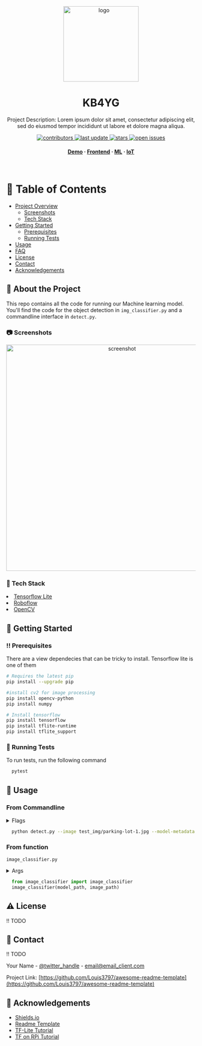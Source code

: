 <div align="center">

  <img src="assets/logo.png" alt="logo" width="200" height="auto" />
  <h1>KB4YG</h1>
  
  <p>
    Project Description: Lorem ipsum dolor sit amet, consectetur adipiscing elit, sed do eiusmod tempor incididunt ut labore et dolore magna aliqua. 
  </p>
  
  <!-- Badges -->
<p>
  <a href="https://github.com/KB4YG/ml/graphs/contributors">
    <img src="https://img.shields.io/github/contributors/KB4YG/ml" alt="contributors" />
  </a>
  <a href="">
    <img src="https://img.shields.io/github/last-commit/KB4YG/ml" alt="last update" />
  </a>
  <a href="https://github.com/KB4YG/ml/stargazers">
    <img src="https://img.shields.io/github/stars/KB4YG/ml" alt="stars" />
  </a>
  <a href="https://github.com/KB4YG/ml/issues/">
    <img src="https://img.shields.io/github/issues/KB4YG/ml" alt="open issues" />
  </a>
</p>
   
<h4>    
    <a href="https://kb4yg.github.io">Demo</a>
  <span> · </span>
    <a href="https://github.com/KB4YG/frontend">Frontend</a>
  <span> · </span>
    <a href="https://github.com/KB4YG/ml">ML</a>
  <span> · </span>
    <a href="https://github.com/KB4YG/ml/iot">IoT</a>
  </h4>
</div>

<br />

<!-- Table of Contents -->
# :notebook_with_decorative_cover: Table of Contents

- [Project Overview](#star2-about-the-project)
  * [Screenshots](#camera-screenshots)
  * [Tech Stack](#space_invader-tech-stack)
- [Getting Started](#toolbox-getting-started)
  * [Prerequisites](#bangbang-prerequisites)
  * [Running Tests](#test_tube-running-tests)
- [Usage](#eyes-usage)
- [FAQ](#grey_question-faq)
- [License](#warning-license)
- [Contact](#handshake-contact)
- [Acknowledgements](#gem-acknowledgements)


<!-- About the Project -->
## :star2: About the Project
This repo contains all the code for running our Machine learning model. You'll find the code for the object detection in `img_classifier.py` and a commandline interface in `detect.py`.

<!-- Screenshots -->
### :camera: Screenshots

<div align="center"> 
  <img src="https://i.imgur.com/Cse10ww.png" alt="screenshot" width="600px"/>
</div>

<!-- TechStack -->
### :space_invader: Tech Stack

<li><a href="https://www.tensorflow.org/lite">Tensorflow Lite</a></li>
<li><a href="https://roboflow.com">Roboflow</a></li>
<li><a href="https://opencv.org">OpenCV</a></li>


<!-- Getting Started -->
## 	:toolbox: Getting Started

<!-- Prerequisites -->
### :bangbang: Prerequisites

There are a view dependecies that can be tricky to install. Tensorflow lite is one of them

```bash
# Requires the latest pip
pip install --upgrade pip

#install cv2 for image processing
pip install opencv-python
pip install numpy

# Install tensorflow
pip install tensorflow
pip install tflite-runtime
pip install tflite_support
```
   
<!-- Running Tests -->
### :test_tube: Running Tests

To run tests, run the following command

```bash
  pytest 
```

<!-- Usage -->
## :eyes: Usage

### From Commandline

<details>
  <summary>Flags</summary>
  <ul>
    <li>--image # Path to .png or .jpg image</li>
    <li>--model # Path to model directory, should contain detect.tflite file</li>
  </ul>
</details>

```bash
  python detect.py --image test_img/parking-lot-1.jpg --model-metadata models/coco_ssd_mobilenet_v1_1.0_quant_2018_06_29
```

### From function
`image_classifier.py`

<details>
  <summary>Args</summary>
  <ul>
    <li>IMG_PATH #(REQUIRED) Path to .png or .jpg image</li>
    <li>MODEL_PATH #(REQUIRED) Path to model directory, should contain detect.tflite file</li>
    <li>MIN_CONF_LEVEL #(OPTIONAL) minimum confidence level to accept (float 0-1), default 0.5</li>
    <li>GRAPH_NAME #(OPTIONAL) name of .tflite file, default detect.tflite</li>
    <li>LABELMAP_NAME #(OPTIONAL) name of label file, default labelmap.txt</li>
    <li>SAVE_IMG #(OPTIONAL) Where or not to save image with detection boxes, default False </li>
    <li>COORDS #(OPTIONAL) Where or not to return coordinates of detect object, default False </li>
  </ul>
</details>

```python
  from image_classifier import image_classifier
  image_classifier(model_path, image_path)
```

<!-- License -->
## :warning: License

!! TODO


<!-- Contact -->
## :handshake: Contact
!! TODO

Your Name - [@twitter_handle](https://twitter.com/twitter_handle) - email@email_client.com

Project Link: [https://github.com/Louis3797/awesome-readme-template](https://github.com/Louis3797/awesome-readme-template)


<!-- Acknowledgments -->
## :gem: Acknowledgements

 - [Shields.io](https://shields.io/)
 - [Readme Template](https://github.com/othneildrew/Best-README-Template)
 - [TF-Lite Tutorial](https://github.com/tensorflow/tensorflow/blob/master/tensorflow/lite/examples/python/label_image.py)
 - [TF on RPi Tutorial](https://github.com/EdjeElectronics/TensorFlow-Lite-Object-Detection-on-Android-and-Raspberry-Pi)